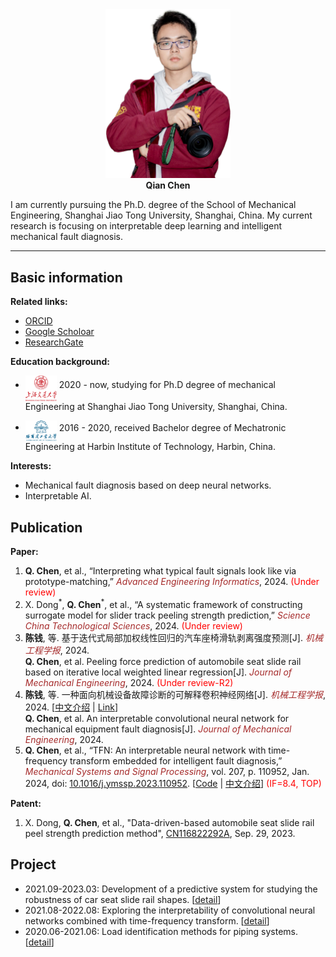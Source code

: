 <!-- # Homepage of Qian Chen -->

<div align='center'>
<img src="./images/DSC_4831_V1.png" width=200 alt="photo"/><br/>
<b>Qian Chen</b>
</div>

I am currently pursuing the Ph.D. degree of the School of Mechanical Engineering,
Shanghai Jiao Tong University, Shanghai, China. My current research is focusing on interpretable deep learning and intelligent mechanical fault diagnosis.

---

## Basic information

**Related links:**

* [ORCID](https://orcid.org/0000-0002-3094-5529)
* [Google Scholoar](https://scholar.google.com/citations?hl=en&user=YXvtdq4AAAAJ)
* [ResearchGate](https://www.researchgate.net/profile/Chen-Qian-66)


**Education background:**

* <img src="./images/SJTU.png" width=50 alt="profile"  align='middle'/> 2020 - now, studying for Ph.D degree of mechanical Engineering at Shanghai Jiao Tong University, Shanghai, China.

* <img src="./images/HIT.png" width=50 alt="profile" align='middle'/> 2016 - 2020,  received Bachelor degree of Mechatronic Engineering at Harbin Institute of Technology, Harbin, China.

**Interests:**

* Mechanical fault diagnosis based on deep neural networks.
* Interpretable AI.

## Publication

**Paper:**

1. **Q. Chen**, et al., “Interpreting what typical fault signals look like via prototype-matching,” *<font color="brown">Advanced Engineering Informatics</font>*, 2024. <font color="red">(Under review)</font>
1. X. Dong<sup>\*</sup>, **Q. Chen**<sup>\*</sup>, et al., “A systematic framework of constructing surrogate model for slider track peeling strength prediction,” *<font color="brown">Science China Technological Sciences</font>*, 2024. <font color="red">(Under review)</font>
2. **陈钱**, 等. 基于迭代式局部加权线性回归的汽车座椅滑轨剥离强度预测[J]. *<font color="brown">机械工程学报</font>*, 2024. <br>
**Q. Chen**, et al. Peeling force prediction of automobile seat slide rail based on iterative local weighted linear regression[J]. *<font color="brown">Journal of Mechanical Engineering</font>*, 2024. <font color="red">(Under review-R2)</font>
1. **陈钱**, 等. 一种面向机械设备故障诊断的可解释卷积神经网络[J]. *<font color="brown">机械工程学报</font>*, 2024. [[中文介绍](./publications/2024-机工报-ChirpletNN-chinese.md) | [Link](https://kns.cnki.net/kcms2/article/abstract?v=8WLnD7pOpNH4k-I_sb5rEpb0uXSidGU9t9soJFO0JDp2rnGaqgnsRemnZ06exeCmBZmEzcrcC6FP5WGr9AWzjXbtxbDeqT5KzW3nfiCWnJr1h37ggsQTML0gaYimLiv0Cat2ZyrVbnE=&uniplatform=NZKPT&flag=copy)] <br> **Q. Chen**, et al. An interpretable convolutional neural network for mechanical equipment fault diagnosis[J]. *<font color="brown">Journal of Mechanical Engineering</font>*, 2024.
2. **Q. Chen**, et al., “TFN: An interpretable neural network with time-frequency transform embedded for intelligent fault diagnosis,” *<font color="brown">Mechanical Systems and Signal Processing</font>*, vol. 207, p. 110952, Jan. 2024, doi: [10.1016/j.ymssp.2023.110952](https://doi.org/10.1016/j.ymssp.2023.110952).  [[Code](https://github.com/ChenQian0618/TFN) \| [中文介绍](./publications/2024-MSSP-TFN-chinese.md)] <font color="red">(IF=8.4, TOP)</font>


**Patent:**

1. X. Dong, **Q. Chen**, et al., "Data-driven-based automobile seat slide rail peel strength prediction method", [CN116822292A](https://patents.google.com/patent/CN116822292A/en?oq=CN116822292A), Sep. 29, 2023. 

## Project

* 2021.09-2023.03: Development of a predictive system for studying the robustness of car seat slide rail shapes. [[detail](./projects/202109_SlidePeelingForcePrediction.md)]
* 2021.08-2022.08: Exploring the interpretability of convolutional neural networks combined with time-frequency transform. [[detail](./projects/202108_TFN.md)]
* 2020.06-2021.06: Load identification methods for piping systems. [[detail](./projects/202006_PipeLoadIdentification.md)]